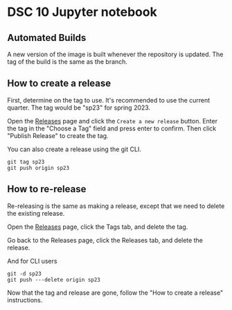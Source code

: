 # DSC 10 Jupyter notebook

## Automated Builds

A new version of the image is built whenever the repository is updated. The tag of the build is the same as the branch. 

## How to create a release

First, determine on the tag to use. It's recommended to use the current quarter. The tag would be "sp23" for spring 2023.

Open the [Releases](../../releases) page and click the `Create a new release` button. Enter the tag in the "Choose a Tag" field and press enter to confirm. Then click "Publish Release" to create the tag.

You can also create a release using the git CLI.

    git tag sp23
    git push origin sp23

## How to re-release

Re-releasing is the same as making a release, except that we need to delete the existing release.

Open the [Releases](../../releases) page, click the Tags tab, and delete the tag.

Go back to the Releases page, click the Releases tab, and delete the release.

And for CLI users

    git -d sp23
    git push ---delete origin sp23

Now that the tag and release are gone, follow the "How to create a release" instructions.

